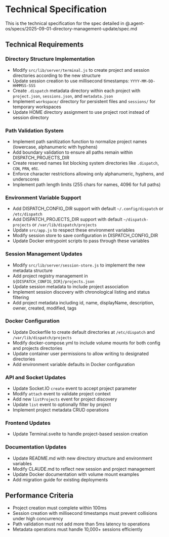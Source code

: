 # Technical Specification

This is the technical specification for the spec detailed in @.agent-os/specs/2025-09-01-directory-management-update/spec.md

## Technical Requirements

### Directory Structure Implementation

- Modify `src/lib/server/terminal.js` to create project and session directories according to the new structure
- Update session creation to use millisecond timestamps: `YYYY-MM-DD-HHMMSS-SSS`
- Create `.dispatch` metadata directory within each project with `project.json`, `sessions.json`, and `metadata.json`
- Implement `workspace/` directory for persistent files and `sessions/` for temporary workspaces
- Update HOME directory assignment to use project root instead of session directory

### Path Validation System

- Implement path sanitization function to normalize project names (lowercase, alphanumeric with hyphens)
- Add boundary validation to ensure all paths remain within DISPATCH_PROJECTS_DIR
- Create reserved names list blocking system directories like `.dispatch`, `CON`, `PRN`, etc.
- Enforce character restrictions allowing only alphanumeric, hyphens, and underscores
- Implement path length limits (255 chars for names, 4096 for full paths)

### Environment Variable Support

- Add DISPATCH_CONFIG_DIR support with default `~/.config/dispatch` or `/etc/dispatch`
- Add DISPATCH_PROJECTS_DIR support with default `~/dispatch-projects` or `/var/lib/dispatch/projects`
- Update `src/app.js` to respect these environment variables
- Modify session store to save configuration in DISPATCH_CONFIG_DIR
- Update Docker entrypoint scripts to pass through these variables

### Session Management Updates

- Modify `src/lib/server/session-store.js` to implement the new metadata structure
- Add project registry management in `${DISPATCH_CONFIG_DIR}/projects.json`
- Update session metadata to include project association
- Implement session discovery with chronological listing and status filtering
- Add project metadata including id, name, displayName, description, owner, created, modified, tags

### Docker Configuration

- Update Dockerfile to create default directories at `/etc/dispatch` and `/var/lib/dispatch/projects`
- Modify docker-compose.yml to include volume mounts for both config and projects directories
- Update container user permissions to allow writing to designated directories
- Add environment variable defaults in Docker configuration

### API and Socket Updates

- Update Socket.IO `create` event to accept project parameter
- Modify `attach` event to validate project context
- Add new `listProjects` event for project discovery
- Update `list` event to optionally filter by project
- Implement project metadata CRUD operations

### Frontend Updates

- Update Terminal.svelte to handle project-based session creation

### Documentation Updates

- Update README.md with new directory structure and environment variables
- Modify CLAUDE.md to reflect new session and project management
- Update Docker documentation with volume mount examples
- Add migration guide for existing deployments

## Performance Criteria

- Project creation must complete within 100ms
- Session creation with millisecond timestamps must prevent collisions under high concurrency
- Path validation must not add more than 5ms latency to operations
- Metadata operations must handle 10,000+ sessions efficiently
